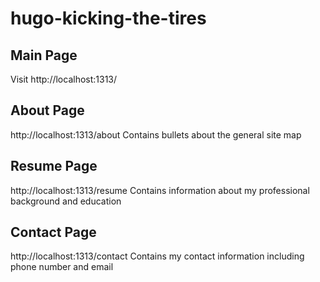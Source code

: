 # hugo-kicking-the-tires

## Main Page
Visit http://localhost:1313/


## About Page
http://localhost:1313/about
Contains bullets about the general site map

## Resume Page
http://localhost:1313/resume
Contains information about my professional background and education

## Contact Page
http://localhost:1313/contact
Contains my contact information including phone number and email